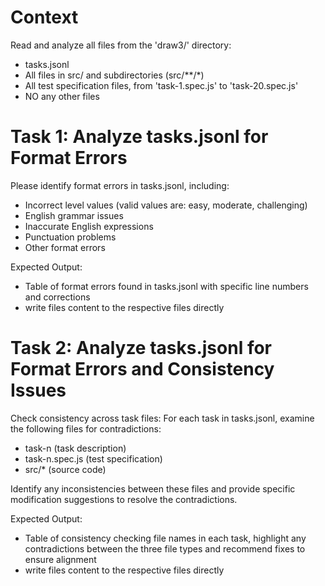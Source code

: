 # Context
Read and analyze all files from the 'draw3/' directory:
- tasks.jsonl
- All files in src/ and subdirectories (src/**/*) 
- All test specification files, from 'task-1.spec.js' to 'task-20.spec.js'
- NO any other files

# Task 1: Analyze tasks.jsonl for Format Errors
Please identify format errors in tasks.jsonl, including:
* Incorrect level values (valid values are: easy, moderate, challenging)
* English grammar issues
* Inaccurate English expressions
* Punctuation problems
* Other format errors

Expected Output:
* Table of format errors found in tasks.jsonl with specific line numbers and corrections
* write files content to the respective files directly

# Task 2: Analyze tasks.jsonl for Format Errors and Consistency Issues
Check consistency across task files: For each task in tasks.jsonl, examine the following files for contradictions:
* task-n (task description)
* task-n.spec.js (test specification)
* src/* (source code)

Identify any inconsistencies between these files and provide specific modification suggestions to resolve the contradictions.

Expected Output:
* Table of consistency checking file names in each task, highlight any contradictions between the three file types and recommend fixes to ensure alignment
* write files content to the respective files directly
